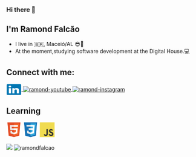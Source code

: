 ### Hi there 👋

## I'm Ramond Falcão
- I live in :brazil:, Maceió/AL :sunglasses::sunrise:
- At the moment,studying software development at the Digital House.:computer:

## Connect with me:
<a href="https://www.linkedin.com/in/ramond-falc%C3%A3o-b528a1206/" target="_blank">
<img align="center" alt="ramond-linkedin" height="30" width="40" src="https://raw.githubusercontent.com/devicons/devicon/master/icons/linkedin/linkedin-original.svg" style="max-width:100%;">
</a>
<a href="" target="_blank">
<img align="center" alt="ramond-youtube" height="30" width="40" src="https://cdn.jsdelivr.net/npm/simple-icons@3.0.1/icons/youtube.svg" style="max-width:100%;">
</a>
<a href="" target="_blank">
<img align="center" alt="ramond-instagram" height="30" width="40" src="https://cdn.jsdelivr.net/npm/simple-icons@3.0.1/icons/instagram.svg" style="max-width:100%;">
</a>

## Learning
<img src="https://raw.githubusercontent.com/devicons/devicon/master/icons/html5/html5-original.svg" alt="html5" width="40" height="40" style="max-width:100%;"></img>
<img src="https://raw.githubusercontent.com/devicons/devicon/master/icons/css3/css3-original.svg" alt="css3" width="40" height="40" style="max-width:100%;"></img>
<img src="https://raw.githubusercontent.com/devicons/devicon/master/icons/javascript/javascript-original.svg" alt="javascript" width="40" height="40" style="max-width:100%;"></img>

<p>
 <img height="130" src="https://github-readme-stats.vercel.app/api?username=ramondfalcao&count_private=true&theme=yeblu"> 
 <img height="130" src="https://github-readme-stats.vercel.app/api/top-langs?username=ramondfalcao&show_icons=true&locale=en&layout=compact&theme=yeblu" alt="ramondfalcao" />
</p>
<!--
**ramondfalcao/ramondfalcao** is a ✨ _special_ ✨ repository because its `README.md` (this file) appears on your GitHub profile.

Here are some ideas to get you started:

- 🔭 I’m currently working on ...
- 🌱 I’m currently learning ...
- 👯 I’m looking to collaborate on ...
- 🤔 I’m looking for help with ...
- 💬 Ask me about ...
- 📫 How to reach me: ...
- 😄 Pronouns: ...
- ⚡ Fun fact: ...
-->
 ![Snake animation](https://github.com/ramondfalcao/ramondfalcao/blob/output/github-contribution-grid-snake.svg)
